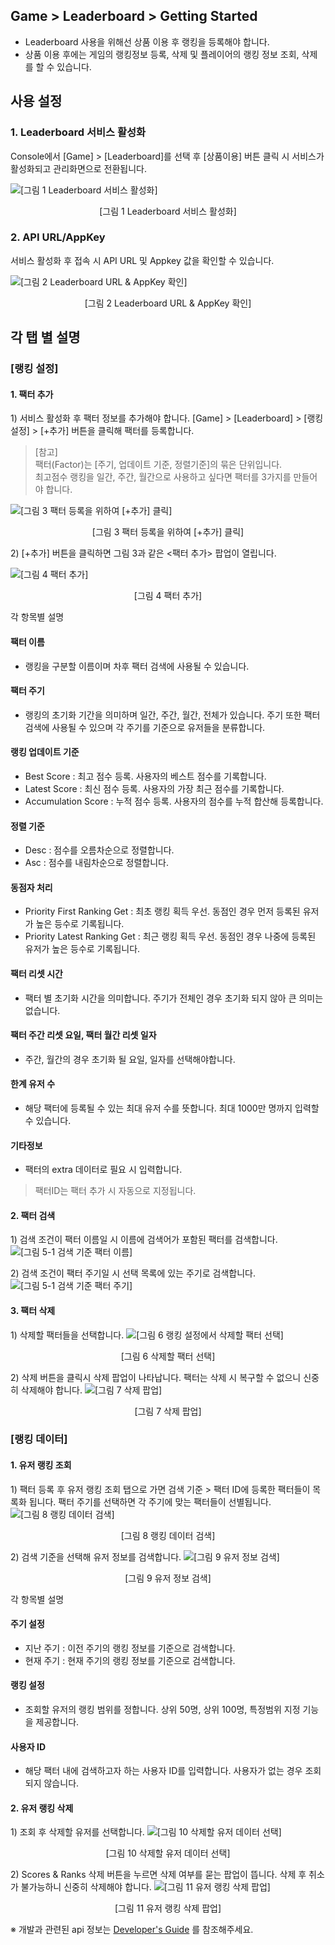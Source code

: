 ## Game > Leaderboard > Getting Started

- Leaderboard 사용을 위해선 상품 이용 후 랭킹을 등록해야 합니다.
- 상품 이용 후에는 게임의 랭킹정보 등록, 삭제 및 플레이어의 랭킹 정보 조회, 삭제를 할 수 있습니다.

## 사용 설정

### 1. Leaderboard 서비스 활성화

Console에서 [Game] > [Leaderboard]를 선택 후 [상품이용] 버튼 클릭 시 서비스가 활성화되고 관리화면으로 전환됩니다.

![[그림 1 Leaderboard 서비스 활성화]](http://static.toastoven.net/prod_leaderboardv2/user_console_mod_1.JPG)
<center>[그림 1 Leaderboard 서비스 활성화]</center>

### 2. API URL/AppKey

서비스 활성화 후 접속 시 API URL 및 Appkey 값을 확인할 수 있습니다.

![[그림 2 Leaderboard URL & AppKey 확인]](http://static.toastoven.net/prod_leaderboardv2/user_console_mod_2.JPG)
<center>[그림 2 Leaderboard URL & AppKey 확인]</center>

## 각 탭 별 설명

### [랭킹 설정]

#### 1. 팩터 추가

1\) 서비스 활성화 후 팩터 정보를 추가해야 합니다. [Game] > [Leaderboard] > [랭킹 설정] > [+추가] 버튼을 클릭해 팩터를 등록합니다.

> [참고]\
> 팩터(Factor)는 [주기, 업데이트 기준, 정렬기준]의 묶은 단위입니다.\
> 최고점수 랭킹을 일간, 주간, 월간으로 사용하고 싶다면 팩터를 3가지를 만들어야 합니다.

![[그림 3 팩터 등록을 위하여 [+추가] 클릭]](http://static.toastoven.net/prod_leaderboardv2/user_console_mod2_3.JPG)
<center>[그림 3 팩터 등록을 위하여 [+추가] 클릭]</center>

2\) [+추가] 버튼을 클릭하면 그림 3과 같은 <팩터 추가> 팝업이 열립니다.

![[그림 4 팩터 추가]](http://static.toastoven.net/prod_leaderboardv2/user_console_mod2_4.JPG)
<center>[그림 4 팩터 추가]</center>

각 항목별 설명

#### 팩터 이름

- 랭킹을 구분할 이름이며 차후 팩터 검색에 사용될 수 있습니다.

#### 팩터 주기

- 랭킹의 초기화 기간을 의미하며 일간, 주간, 월간, 전체가 있습니다. 주기 또한 팩터 검색에 사용될 수 있으며 각 주기를 기준으로 유저들을 분류합니다.

#### 랭킹 업데이트 기준

- Best Score : 최고 점수 등록. 사용자의 베스트 점수를 기록합니다.
- Latest Score : 최신 점수 등록. 사용자의 가장 최근 점수를 기록합니다.
- Accumulation Score : 누적 점수 등록. 사용자의 점수를 누적 합산해 등록합니다.

#### 정렬 기준

- Desc : 점수를 오름차순으로 정렬합니다.
- Asc : 점수를 내림차순으로 정렬합니다.

#### 동점자 처리

- Priority First Ranking Get : 최초 랭킹 획득 우선. 동점인 경우 먼저 등록된 유저가 높은 등수로 기록됩니다.
- Priority Latest Ranking Get : 최근 랭킹 획득 우선. 동점인 경우 나중에 등록된 유저가 높은 등수로 기록됩니다.

#### 팩터 리셋 시간

- 팩터 별 초기화 시간을 의미합니다. 주기가 전체인 경우 초기화 되지 않아 큰 의미는 없습니다.

#### 팩터 주간 리셋 요일, 팩터 월간 리셋 일자

- 주간, 월간의 경우 초기화 될 요일, 일자를 선택해야합니다.

#### 한계 유저 수

- 해당 팩터에 등록될 수 있는 최대 유저 수를 뜻합니다. 최대 1000만 명까지 입력할 수 있습니다.

#### 기타정보

- 팩터의 extra 데이터로 필요 시 입력합니다.

> 팩터ID는 팩터 추가 시 자동으로 지정됩니다.

#### 2. 팩터 검색

1\) 검색 조건이 팩터 이름일 시 이름에 검색어가 포함된 팩터를 검색합니다.
![[그림 5-1 검색 기준 팩터 이름]](http://static.toastoven.net/prod_leaderboardv2/user_console_mod_11.JPG)

2\) 검색 조건이 팩터 주기일 시 선택 목록에 있는 주기로 검색합니다.
![[그림 5-1 검색 기준 팩터 주기]](http://static.toastoven.net/prod_leaderboardv2/user_console_mod_12.JPG)

#### 3. 팩터 삭제

1\) 삭제할 팩터들을 선택합니다.
![[그림 6 랭킹 설정에서 삭제할 팩터 선택]](http://static.toastoven.net/prod_leaderboardv2/user_console_mod2_5.JPG)
<center>[그림 6 삭제할 팩터 선택]</center>

2\) 삭제 버튼을 클릭시 삭제 팝업이 나타납니다. 팩터는 삭제 시 복구할 수 없으니 신중히 삭제해야 합니다.
![[그림 7 삭제 팝업]](http://static.toastoven.net/prod_leaderboardv2/user_console_mod_6.JPG)
<center>[그림 7 삭제 팝업]</center>

### [랭킹 데이터]

#### 1. 유저 랭킹 조회

1\) 팩터 등록 후 유저 랭킹 조회 탭으로 가면 검색 기준 > 팩터 ID에 등록한 팩터들이 목록화 됩니다. 팩터 주기를 선택하면 각 주기에 맞는 팩터들이 선별됩니다.
![[그림 8 랭킹 데이터 검색]](http://static.toastoven.net/prod_leaderboardv2/user_console_mod_7.JPG)
<center>[그림 8 랭킹 데이터 검색]</center>

2\) 검색 기준을 선택해 유저 정보를 검색합니다.
![[그림 9 유저 정보 검색]](http://static.toastoven.net/prod_leaderboardv2/user_console_mod2_8.JPG)
<center>[그림 9 유저 정보 검색]</center>

각 항목별 설명

#### 주기 설정
- 지난 주기 : 이전 주기의 랭킹 정보를 기준으로 검색합니다.
- 현재 주기 : 현재 주기의 랭킹 정보를 기준으로 검색합니다.

#### 랭킹 설정
- 조회할 유저의 랭킹 범위를 정합니다. 상위 50명, 상위 100명, 특정범위 지정 기능을 제공합니다.

#### 사용자 ID
- 해당 팩터 내에 검색하고자 하는 사용자 ID를 입력합니다. 사용자가 없는 경우 조회되지 않습니다.

#### 2. 유저 랭킹 삭제

1\) 조회 후 삭제할 유저를 선택합니다.
![[그림 10 삭제할 유저 데이터 선택]](http://static.toastoven.net/prod_leaderboardv2/user_console_mod2_9.JPG)
<center>[그림 10 삭제할 유저 데이터 선택]</center>

2\) Scores & Ranks 삭제 버튼을 누르면 삭제 여부를 묻는 팝업이 뜹니다. 삭제 후 취소가 불가능하니 신중히 삭제해야 합니다.
![[그림 11 유저 랭킹 삭제 팝업]](http://static.toastoven.net/prod_leaderboardv2/user_console_mod_10.JPG)
<center>[그림 11 유저 랭킹 삭제 팝업]</center>

※ 개발과 관련된 api 정보는 [Developer's Guide](/Game/Leaderboard/en/Developer%60s%20Guide/) 를 참조해주세요.

